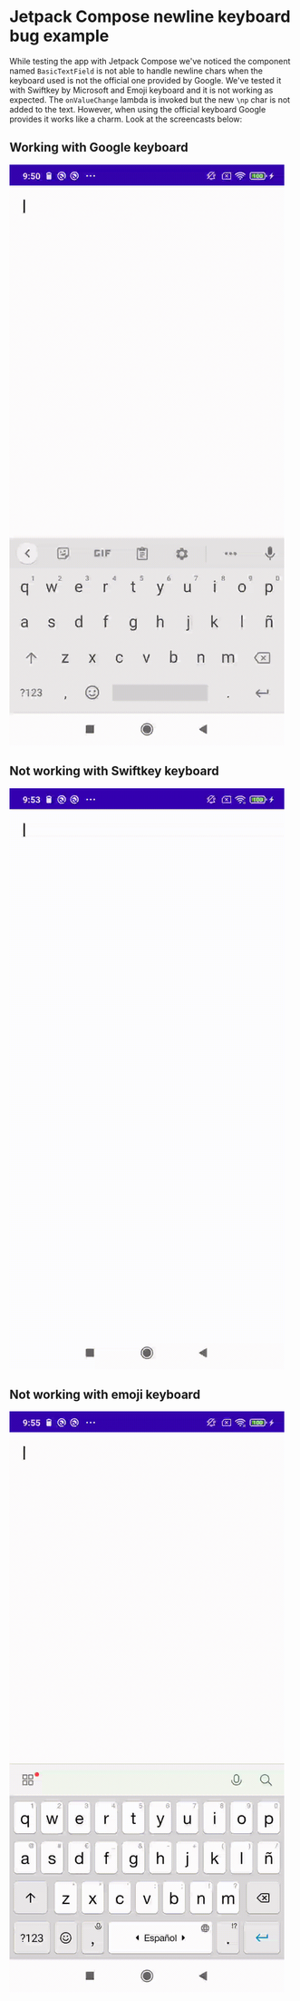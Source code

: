 # Jetpack Compose newline keyboard bug example

While testing the app with Jetpack Compose we've noticed the component named ``BasicTextField`` is not able to handle newline chars when the keyboard used is not the official one provided by Google. We've tested it with Swiftkey by Microsoft and Emoji keyboard and it is not working as expected. The ``onValueChange`` lambda is invoked but the new ``\np`` char is not added to the text. However, when using the official keyboard Google provides it works like a charm. Look at the screencasts below:

## Working with Google keyboard

![Working with Google keyboard](screencast/workingWithGoogleKeyboard.gif)

## Not working with Swiftkey keyboard

![Not working with Swiftkey keyboard](screencast/keyboardNotWorkingSwiftkey.gif)

## Not working with emoji keyboard

![Not working with emoji keyboard](screencast/otherKeyboard.gif)